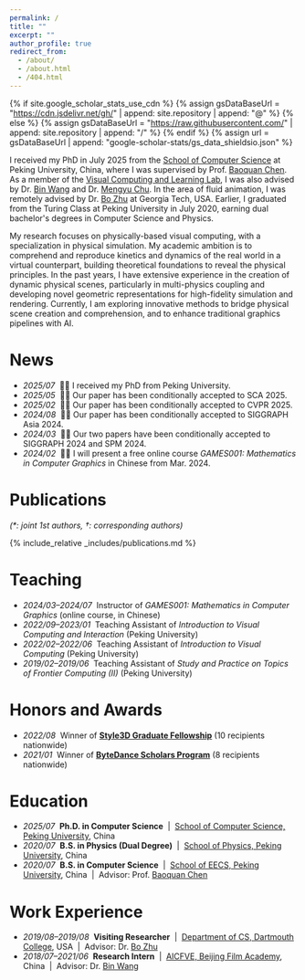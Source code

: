 ```yaml
---
permalink: /
title: ""
excerpt: ""
author_profile: true
redirect_from: 
  - /about/
  - /about.html
  - /404.html
---
```


{% if site.google_scholar_stats_use_cdn %}
{% assign gsDataBaseUrl = "https://cdn.jsdelivr.net/gh/" | append: site.repository | append: "@" %}
{% else %}
{% assign gsDataBaseUrl = "https://raw.githubusercontent.com/" | append: site.repository | append: "/" %}
{% endif %}
{% assign url = gsDataBaseUrl | append: "google-scholar-stats/gs_data_shieldsio.json" %}

<span class='anchor' id='about-me'></span>

I received my PhD in July 2025 from the [School of Computer Science](http://cs.pku.edu.cn/) at Peking University, China, where I was supervised by Prof. [Baoquan Chen](https://baoquanchen.info/). As a member of the [Visual Computing and Learning Lab](https://vcl.pku.edu.cn/), I was also advised by Dr. [Bin Wang](https://binwangbfa.github.io/) and Dr. [Mengyu Chu](https://rachelcmy.github.io/). In the area of fluid animation, I was remotely advised by Dr. [Bo Zhu](https://faculty.cc.gatech.edu/~bozhu/) at Georgia Tech, USA. Earlier, I graduated from the Turing Class at Peking University in July 2020, earning dual bachelor's degrees in Computer Science and Physics.

My research focuses on physically-based visual computing, with a specialization in physical simulation. My academic ambition is to comprehend and reproduce kinetics and dynamics of the real world in a virtual counterpart, building theoretical foundations to reveal the physical principles. In the past years, I have extensive experience in the creation of dynamic physical scenes, particularly in multi-physics coupling and developing novel geometric representations for high-fidelity simulation and rendering. Currently, I am exploring innovative methods to bridge physical scene creation and comprehension, and to enhance traditional graphics pipelines with AI.


# News
- *2025/07* &nbsp;🎉🎉 I received my PhD from Peking University.
- *2025/05* &nbsp;🎉🎉 Our paper has been conditionally accepted to SCA 2025.
- *2025/02* &nbsp;🎉🎉 Our paper has been conditionally accepted to CVPR 2025.
- *2024/08* &nbsp;🎉🎉 Our paper has been conditionally accepted to SIGGRAPH Asia 2024.
- *2024/03* &nbsp;🎉🎉 Our two papers have been conditionally accepted to SIGGRAPH 2024 and SPM 2024.
- *2024/02* &nbsp;🎉🎉 I will present a free online course *GAMES001: Mathematics in Computer Graphics* in Chinese from Mar. 2024.

# Publications

*(\*: joint 1st authors, †: corresponding authors)*

{% include_relative _includes/publications.md %}

# Teaching
- *2024/03–2024/07* &nbsp;Instructor of *GAMES001: Mathematics in Computer Graphics* (online course, in Chinese)
- *2022/09–2023/01* &nbsp;Teaching Assistant of *Introduction to Visual Computing and Interaction* (Peking University)
- *2022/02–2022/06* &nbsp;Teaching Assistant of *Introduction to Visual Computing* (Peking University)
- *2019/02–2019/06* &nbsp;Teaching Assistant of *Study and Practice on Topics of Frontier Computing (II)* (Peking University)

# Honors and Awards
- *2022/08* &nbsp;Winner of [**Style3D Graduate Fellowship**](https://home.style3d.com/about/fellowshipprogram) (10 recipients nationwide)
- *2021/01* &nbsp;Winner of [**ByteDance Scholars Program**](https://ur.bytedance.com/scholarship) (8 recipients nationwide)

# Education
- *2025/07* &nbsp;**Ph.D. in Computer Science** &nbsp;\|&nbsp; [School of Computer Science, Peking University](https://cs.pku.edu.cn/), China
- *2020/07* &nbsp;**B.S. in Physics (Dual Degree)** &nbsp;\|&nbsp; [School of Physics, Peking University](https://www.phy.pku.edu.cn/), China
- *2020/07* &nbsp;**B.S. in Computer Science** &nbsp;\|&nbsp; [School of EECS, Peking University](https://eecs.pku.edu.cn/), China &nbsp;\|&nbsp; Advisor: Prof. [Baoquan Chen](https://cfcs.pku.edu.cn/baoquan/)

# Work Experience
- *2019/08–2019/08* &nbsp;**Visiting Researcher** &nbsp;\|&nbsp; [Department of CS, Dartmouth College](https://web.cs.dartmouth.edu/), USA &nbsp;\|&nbsp; Advisor: Dr. [Bo Zhu](https://cs.dartmouth.edu/~bozhu/)
- *2018/07–2021/06* &nbsp;**Research Intern** &nbsp;\|&nbsp; [AICFVE, Beijing Film Academy](https://fve.bfa.edu.cn/), China &nbsp;\|&nbsp; Advisor: Dr. [Bin Wang](https://binwangbfa.github.io/)

